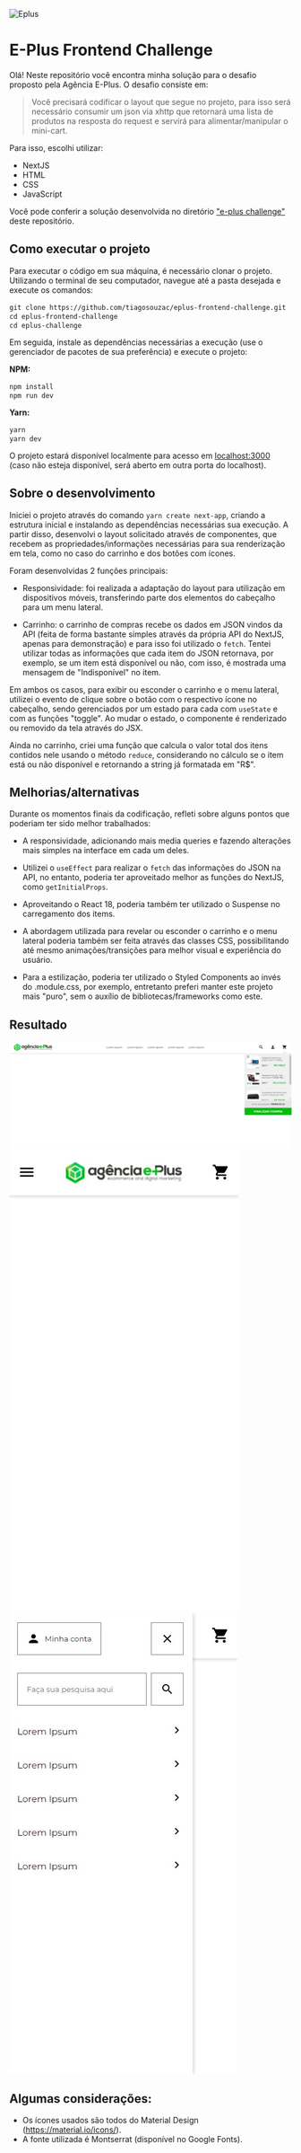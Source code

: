 ![Eplus](https://www.agenciaeplus.com.br/wp-content/themes/eplus/images/agencia-eplus-n-logo.png)

# E-Plus Frontend Challenge

Olá! Neste repositório você encontra minha solução para o desafio proposto pela Agência E-Plus. O desafio consiste em:

> Você precisará codificar o layout que segue no projeto, para isso será necessário consumir um json via xhttp que retornará uma lista de produtos na resposta do request e servirá para alimentar/manipular o mini-cart.

Para isso, escolhi utilizar:

- NextJS
- HTML
- CSS
- JavaScript

Você pode conferir a solução desenvolvida no diretório ["e-plus challenge"](https://github.com/tiagosouzac/eplus-frontend-challenge/tree/master/eplus-challenge) deste repositório.

## Como executar o projeto

Para executar o código em sua máquina, é necessário clonar o projeto. Utilizando o terminal de seu computador, navegue até a pasta desejada e execute os comandos:

```
git clone https://github.com/tiagosouzac/eplus-frontend-challenge.git
cd eplus-frontend-challenge
cd eplus-challenge
```

Em seguida, instale as dependências necessárias a execução (use o gerenciador de pacotes de sua preferência) e execute o projeto:

**NPM:**

```
npm install
npm run dev
```

**Yarn:**

```
yarn
yarn dev
```

O projeto estará disponível localmente para acesso em [localhost:3000](http://localhost:3000) (caso não esteja disponível, será aberto em outra porta do localhost).

## Sobre o desenvolvimento

Iniciei o projeto através do comando `yarn create next-app`, criando a estrutura inicial e instalando as dependências necessárias sua execução. A partir disso, desenvolvi o layout solicitado através de componentes, que recebem as propriedades/informações necessárias para sua renderização em tela, como no caso do carrinho e dos botões com ícones.

Foram desenvolvidas 2 funções principais:

- Responsividade: foi realizada a adaptação do layout para utilização em dispositivos móveis, transferindo parte dos elementos do cabeçalho para um menu lateral.

- Carrinho: o carrinho de compras recebe os dados em JSON vindos da API (feita de forma bastante simples através da própria API do NextJS, apenas para demonstração) e para isso foi utilizado o `fetch`. Tentei utilizar todas as informações que cada item do JSON retornava, por exemplo, se um item está disponível ou não, com isso, é mostrada uma mensagem de "Indisponível" no item.

Em ambos os casos, para exibir ou esconder o carrinho e o menu lateral, utilizei o evento de clique sobre o botão com o respectivo ícone no cabeçalho, sendo gerenciados por um estado para cada com `useState` e com as funções "toggle". Ao mudar o estado, o componente é renderizado ou removido da tela através do JSX.

Ainda no carrinho, criei uma função que calcula o valor total dos itens contidos nele usando o método `reduce`, considerando no cálculo se o item está ou não disponível e retornando a string já formatada em "R$".

## Melhorias/alternativas

Durante os momentos finais da codificação, refleti sobre alguns pontos que poderiam ter sido melhor trabalhados:

- A responsividade, adicionando mais media queries e fazendo alterações mais simples na interface em cada um deles.

- Utilizei o `useEffect` para realizar o `fetch` das informações do JSON na API, no entanto, poderia ter aproveitado melhor as funções do NextJS, como `getInitialProps`.

- Aproveitando o React 18, poderia também ter utilizado o Suspense no carregamento dos items.

- A abordagem utilizada para revelar ou esconder o carrinho e o menu lateral poderia também ser feita através das classes CSS, possibilitando até mesmo animações/transições para melhor visual e experiência do usuário.

- Para a estilização, poderia ter utilizado o Styled Components ao invés do .module.css, por exemplo, entretanto preferi manter este projeto mais "puro", sem o auxílio de bibliotecas/frameworks como este.

## Resultado

![E-Plus Challenge - Resultado do desktop](https://github.com/tiagosouzac/eplus-frontend-challenge/blob/assets/E-Plus%20Challenge.jpg?raw=true)
![E-Plus Challenge - Resultado do mobile](https://github.com/tiagosouzac/eplus-frontend-challenge/blob/assets/E-Plus%20Challenge%20(Mobile).jpg?raw=true)
![E-Plus Challenge - Menu lateral](https://github.com/tiagosouzac/eplus-frontend-challenge/blob/assets/E-Plus%20Challenge%20(Mobile%20menu).jpg?raw=true)

## Algumas considerações:

- Os ícones usados são todos do Material Design (https://material.io/icons/).
- A fonte utilizada é Montserrat (disponível no Google Fonts).
